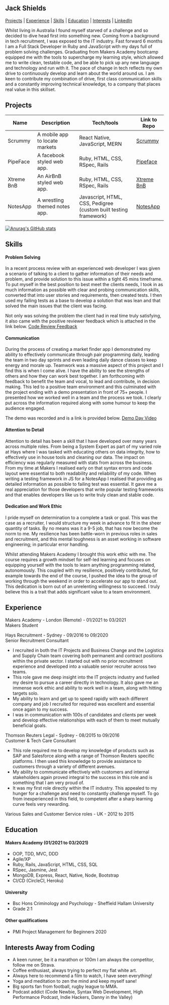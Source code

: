 ## Jack Shields 

 [Projects](#Projects) | [Experience](#Experience) | [Skills](#Skills) | [Education](#Education) | [Interests](#Interests) | [LinkedIn](https://www.linkedin.com/in/jackshields123/)

Whilst living in Australia I found myself starved of a challenge and so decided to dive head first into something new. Coming from a background in tech recruitment, I was exposed to the IT industry. Fast forward 6 months I am a Full Stack Developer in Ruby and JavaScript with my days full of problem solving challenges. Graduating from Makers Academy bootcamp equipped me with the tools to supercharge my learning style, which allowed me to write clean, testable code, and be able to pick up any new language and technology and run with it. The pace of change in tech reflects my own drive to continuously develop and learn about the world around us. I am keen to contribute my combination of drive, first class communication skills and a constantly improving technical knowledge, to a company that places real value in this skillset.


## Projects 

| Name                         | Description                      | Tech/tools                    | Link to Repo
| ---------------------------- | -----------------                | -----------------             | ---------------
| Scrummy                      | A mobile app to locate markets   | React Native, JavaScript, MERN| [Scrummy](https://github.com/jshields123/MarketFinder)
| PipeFace                     | A facebook styled web app.       | Ruby, HTML, CSS, RSpec, Rails  | [Pipeface](https://github.com/jshields123/acebook--Pipeface-)
| Xtreme BnB                   | An AirBnB styled web app.        | Ruby, HTML, CSS, RSpec, Rails  | [Xtreme BnB](https://github.com/jshields123/Xtreme_Prestige_Worldwide_BnB)
| NotesApp                     | A wrestling themed notes app.    | Javascript, HTML, CSS, Pedigree (custom built testing framework)| [NotesApp](https://github.com/HolsDuckett/Notes-App) 
  
[![Anurag's GitHub stats](https://github-readme-stats.vercel.app/api?username=jshields123)](https://github.com/anuraghazra/github-readme-stats)

## Skills

#### Problem Solving
In a recent process review with an experienced web developer I was given a scenario of talking to a client to gather information of their needs and problem, and provide solution to this issue within a tight 45 mins timeframe. To put myself in the best position to best meet the clients needs, I took in as much information as possible with clear and probing communication skills, converted that into user stories and requirements, then created tests. I then used my failing tests as a base to develop a solution that was lean and that solved the main issues that the client was facing.

Not only was solving the problem the client had in real time truly satisfying, it also came with the positive reviewer feedback which is attached in the link below.
[Code Review Feedback](https://github.com/jshields123/CV/blob/master/2021-03-11-Yellow%20Gengar%2025-feedback.pdf)


#### Communication
During the process of creating a market finder app I demonstrated my ability to effectively communicate through pair programming daily, leading the team in two day sprints and even leading daily dance classes to keep energy and morale up. Teamwork was a massive aspect of this project and I find this is when I come alive. I have the ability to see the strengths of others and how they can work best together. I am forthcoming with feedback to benefit the team and vocal, to lead and contribute, in decision making. This led to a positive team environment and this culminated with the project ending with a demo presentation in front of 75+ people. I presented how we worked well in a team and the process we took. I clearly put across the information required along with some humour to keep the audience engaged.

The demo was recorded and is a link is provided below.
[Demo Day Video](https://youtu.be/ZS8sKxE3Hqk)

#### Attention to Detail
Attention to detail has been a skill that I have developed over many years across multiple roles. From being a System Expert as part of my varied role at Hays where I was tasked with educating others on data integrity, how to effectively use in house tools and cleaning our data. The impact on efficiency was regularly measured with stats from across the business. 
From my time at Makers I realised early on that syntax errors and code layout were essential to both readability and reliability of my code. When writing a testing framework in JS for a NotesApp I realised that providing as detailed information as possible to failing test was essential. It gave me a real appreciation for those developers that write popular testing frameworks and that enables developers like us to write truly clean and stable code. 


#### Dedication and Work Ethic
I pride myself on determination to a complete a task or goal. This was the case as a recruiter, I would structure my week in advance to fit in the sheer quantity of tasks. By no means was it a 9-5 job, that has now become the norm to me. My resilience has been battle-worn in previous roles in sales and recruitment, and this mental toughness is an asset working in software engineering; in particular error handling.

Whilst attending Makers Academy I brought this work ethic with me. The course requires a growth mindset for self-led learning and focuses on equipping yourself with the tools to learn anything programming related, autonomously. This coupled with my resilience, positively contributed, for example towards the end of the course, I pushed the idea to the group of working through the weekend in order to accelerate our app to stand out. This dedication is born out of an unrelenting willingness to succeed. I truly believe this is a trait that adds significant value to a team environment.

## Experience

Makers Academy - London (Remote) - 01/2021 to 03/2021  
Makers Student

Hays Recruitment - Sydney - 09/2016 to 09/2020  
Senior Recruitment Consultant

-  I recruited in both the IT Projects and Business Change and the Logistics and Supply Chain team covering both permanent and contract positions within the private sector. I started out with no prior recruitment experience and developed into a valuable senior recruiter across two teams.
-  This role gave me deep insight into the IT projects industry and fuelled my desire to pursue a career directly in technology. It also gave me an immense work ethic and ability to work well in a team, along with hitting targets solo.
-  My ability to learn and get up to speed rapidly with each different company and job I recruited for required was excellent and essential once again to my success. 
-  I was in communication with 100s of candidates and clients per week and develop effective relationships with each of them to meet mutually beneficial goals.

Thomson Reuters Legal - Sydney - 08/2015 to 09/2016  
Customer & Tech Care Consultant

- This role required me to develop my knowledge of products such as SAP and Salesforce along with a range of Thomson Reuters specific platforms. I then used this knowledge to provide assistance to customers through a variety of different avenues.
- My ability to communicate effectively with customers and internal stakeholders again proved integral to the success in this role and is something that I am very proud of.
- It was my first role directly within the IT industry. This appealed to my hunger for a challenge and need to constantly challenge myself. To go from inexperienced in this field, to competent after a sharp learning curve feels very rewarding.

Various Sales and Customer Service roles - UK - 2012 to 2015


## Education

#### Makers Academy (01/2021 to 03/2021)


- OOP, TDD, MVC, DDD
- Agile/XP
- Ruby, Rails, JavaScript, HTML, CSS, SQL
- RSpec, Jasmine, Jest
- MongoDB, Express, React, Native, Node, Bootstrap
- CI/CD (CircleCI, Heroku)

#### University 

- Bsc Hons Criminology and Psychology - 
  Sheffield Hallam University
- Grade 2:1

#### Other qualifications

- PMI Project Management for Beginners 2020


## Interests Away from Coding

- A keen runner, be it a marathon or 100m I am always the competitor, follow me on Strava.
- Coffee enthusiast, always trying to perfect my flat white art.
- Always here to recommend a film to watch, I have seen everything!
- Yoga and meditation to zen the mind and keep myself sane!
- Big sports fan from football, rugby league to MMA.
- Podcast addict (Code Newbie, Syntax Web Development, High Performance Podcast, Indie Hackers, Danny in the Valley)

